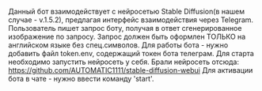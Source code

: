Данный бот взаимодействует с нейросетью Stable Diffusion(в нашем случае - v.1.5.2), предлагая интерфейс взаимодействия через Telegram. 
Пользователь пишет запрос боту, получая в ответ сгенерированное изображение по запросу.
Запрос должен быть оформлен ТОЛЬКО на английском языке без спец.символов. Для работы бота - нужно добавить файл token.env, содержащий токен бота телеграм.
Для старта необходимо запустить нейросеть у себя. Брали нейросеть отсюда: https://github.com/AUTOMATIC1111/stable-diffusion-webui
Для активации бота в чате - нужно ввести команду 'start'.

 
 
